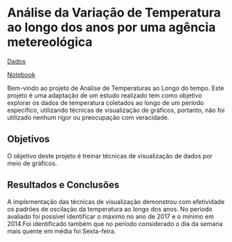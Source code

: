 # Análise da Variação de Temperatura ao longo dos anos por uma agência metereológica

[Dados](https://github.com/GBruneri/Gbruneri/tree/main/Data%20Visualization/dados)

[Notebook](https://github.com/GBruneri/Gbruneri/blob/main/Data%20Visualization/Notebooks/Data_Visu_02.ipynb)

Bem-vindo ao projeto de Análise de Temperaturas ao Longo do tempo. Este projeto é uma adaptação de um estudo realizado tem como objetivo explorar os dados de temperatura coletados ao longo de um período específico, utilizando técnicas de visualização de gráficos, portanto, não foi utilizado nenhum rigor ou preocupação com veracidade.

## Objetivos
O objetivo deste projeto é treinar técnicas de visualização de dados por meio de gráficos.

## Resultados e Conclusões
A implementação das técnicas de visualização demonstrou com efetividade os padrões de oscilação da temperatura ao longo dos anos. No período avaliado foi possível identificar o máximo no ano de 2017 e o mínimo em 2014.Foi identificado também que no período considerado o dia da semana mais quente em média foi Sexta-feira.
